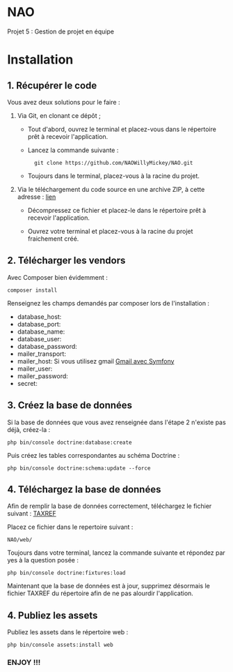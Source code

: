 NAO
===

Projet 5 : Gestion de projet en équipe

# Installation

## 1. Récupérer le code

Vous avez deux solutions pour le faire :

1. Via Git, en clonant ce dépôt ;

    * Tout d'abord, ouvrez le terminal et placez-vous dans le répertoire prêt à recevoir l'application.

    * Lancez la commande suivante :

            git clone https://github.com/NAOWillyMickey/NAO.git
        
    * Toujours dans le terminal, placez-vous à la racine du projet.

2. Via le téléchargement du code source en une archive ZIP, à cette adresse : [lien](https://codeload.github.com/NAOWillyMickey/NAO/zip/master)

    * Décompressez ce fichier et placez-le dans le répertoire prêt à recevoir l'application.
    
    * Ouvrez votre terminal et placez-vous à la racine du projet fraichement créé.

## 2. Télécharger les vendors

Avec Composer bien évidemment :

    composer install

Renseignez les champs demandés par composer lors de l'installation :

* database_host:
* database_port:
* database_name:
* database_user:
* database_password:
* mailer_transport:
* mailer_host: Si vous utilisez gmail [Gmail avec Symfony](https://symfony.com/doc/3.4/email/gmail.html)
* mailer_user:
* mailer_password:
* secret:

## 3. Créez la base de données

Si la base de données que vous avez renseignée dans l'étape 2 n'existe pas déjà, créez-la :

    php bin/console doctrine:database:create

Puis créez les tables correspondantes au schéma Doctrine :

    php bin/console doctrine:schema:update --force
    
## 4. Téléchargez la base de données

Afin de remplir la base de données correctement, téléchargez le fichier suivant : [TAXREF](https://www.dropbox.com/s/1w8f20o6brzbyxv/TAXREFv11.txt?dl=0)

Placez ce fichier dans le repertoire suivant :

`NAO/web/`

Toujours dans votre terminal, lancez la commande suivante et répondez par yes à la question posée :

    php bin/console doctrine:fixtures:load

Maintenant que la base de données est à jour, supprimez désormais le fichier TAXREF du répertoire afin de ne pas alourdir l'application.

## 4. Publiez les assets

Publiez les assets dans le répertoire web :

    php bin/console assets:install web

### ENJOY !!!